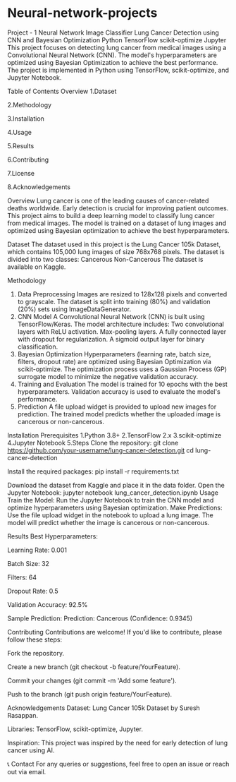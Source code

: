 # Neural-network-projects
Project - 1
Neural Network Image Classifier
Lung Cancer Detection using CNN and Bayesian Optimization
Python
TensorFlow
scikit-optimize
Jupyter
This project focuses on detecting lung cancer from medical images using a Convolutional Neural Network (CNN). The model's hyperparameters are optimized using Bayesian 
Optimization to achieve the best performance. The project is implemented in Python using TensorFlow, scikit-optimize, and Jupyter Notebook.

Table of Contents
Overview
1.Dataset

2.Methodology

3.Installation

4.Usage

5.Results

6.Contributing

7.License

8.Acknowledgements

Overview
Lung cancer is one of the leading causes of cancer-related deaths worldwide. Early detection is crucial for improving patient outcomes. This project aims to build a deep learning model to classify lung cancer from medical images. The model is trained on a dataset of lung images and optimized using Bayesian optimization to achieve the best hyperparameters.

Dataset
The dataset used in this project is the Lung Cancer 105k Dataset, which contains 105,000 lung images of size 768x768 pixels. The dataset is divided into two classes:
Cancerous
Non-Cancerous
The dataset is available on Kaggle.

Methodology
1. Data Preprocessing
Images are resized to 128x128 pixels and converted to grayscale.
The dataset is split into training (80%) and validation (20%) sets using ImageDataGenerator.
2. CNN Model
A Convolutional Neural Network (CNN) is built using TensorFlow/Keras.
The model architecture includes:
Two convolutional layers with ReLU activation.
Max-pooling layers.
A fully connected layer with dropout for regularization.
A sigmoid output layer for binary classification.
3. Bayesian Optimization
Hyperparameters (learning rate, batch size, filters, dropout rate) are optimized using Bayesian Optimization via scikit-optimize.
The optimization process uses a Gaussian Process (GP) surrogate model to minimize the negative validation accuracy.
4. Training and Evaluation
The model is trained for 10 epochs with the best hyperparameters.
Validation accuracy is used to evaluate the model's performance.
5. Prediction
A file upload widget is provided to upload new images for prediction.
The trained model predicts whether the uploaded image is cancerous or non-cancerous.

Installation
Prerequisites
1.Python 3.8+
2.TensorFlow 2.x
3.scikit-optimize
4.Jupyter Notebook
5.Steps
Clone the repository: git clone https://github.com/your-username/lung-cancer-detection.git
cd lung-cancer-detection

Install the required packages: pip install -r requirements.txt

Download the dataset from Kaggle and place it in the data folder.
Open the Jupyter Notebook: jupyter notebook lung_cancer_detection.ipynb
Usage
Train the Model:
Run the Jupyter Notebook to train the CNN model and optimize hyperparameters using Bayesian optimization.
Make Predictions:
Use the file upload widget in the notebook to upload a lung image.
The model will predict whether the image is cancerous or non-cancerous.

Results
Best Hyperparameters:

Learning Rate: 0.001

Batch Size: 32

Filters: 64

Dropout Rate: 0.5

Validation Accuracy: 92.5%

Sample Prediction:
Prediction: Cancerous (Confidence: 0.9345)

Contributing
Contributions are welcome! If you'd like to contribute, please follow these steps:

Fork the repository.

Create a new branch (git checkout -b feature/YourFeature).

Commit your changes (git commit -m 'Add some feature').

Push to the branch (git push origin feature/YourFeature).

Acknowledgements
Dataset: Lung Cancer 105k Dataset by Suresh Rasappan.

Libraries: TensorFlow, scikit-optimize, Jupyter.

Inspiration: This project was inspired by the need for early detection of lung cancer using AI.

📞 Contact
For any queries or suggestions, feel free to open an issue or reach out via email.
